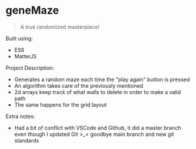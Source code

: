 # geneMaze

> A true randomized masterpiece!

Built using:
- ES6
- MatterJS

Project Description:
- Generates a random maze each time the "play again" button is pressed 
- An algorithm takes care of the previously mentioned
- 2d arrays keep track of what walls to delete in order to make a valid path
- The same happens for the grid layout

Extra notes:
- Had a bit of conflict with VSCode and Github, it did a master branch even though I updated Git >_< goodbye main branch and new git standards